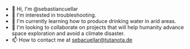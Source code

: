 - 👋 Hi, I'm @sebastiancuellar
- 👀 I'm interested in troubleshooting.
- 🌱 I'm currently learning how to produce drinking water in arid areas.
- 💞️ I'm looking to collaborate on projects that will help humanity advance space exploration and avoid a climate disaster.
- 📫 How to contact me at sebacuellar@tutanota.de

<!---
sebastiancuellar/sebastiancuellar is a ✨ special ✨ repository because its `README.md` (this file) appears on your GitHub profile.
You can click the Preview link to take a look at your changes.
--->
